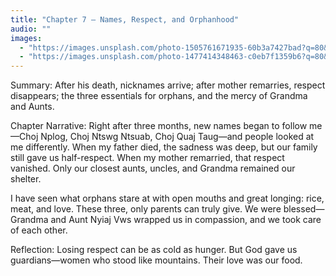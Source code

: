 ```yaml
---
title: "Chapter 7 — Names, Respect, and Orphanhood"
audio: ""
images:
  - "https://images.unsplash.com/photo-1505761671935-60b3a7427bad?q=80&w=1600&auto=format&fit=crop"
  - "https://images.unsplash.com/photo-1477414348463-c0eb7f1359b6?q=80&w=1600&auto=format&fit=crop"
---
```


Summary: After his death, nicknames arrive; after mother remarries, respect disappears; the three essentials for orphans, and the mercy of Grandma and Aunts.

Chapter Narrative: Right after three months, new names began to follow me—Choj Nplog, Choj Ntswg Ntsuab, Choj Quaj Taug—and people looked at me differently. When my father died, the sadness was deep, but our family still gave us half-respect. When my mother remarried, that respect vanished. Only our closest aunts, uncles, and Grandma remained our shelter.

I have seen what orphans stare at with open mouths and great longing: rice, meat, and love. These three, only parents can truly give. We were blessed—Grandma and Aunt Nyiaj Vws wrapped us in compassion, and we took care of each other.

Reflection:
Losing respect can be as cold as hunger. But God gave us guardians—women who stood like mountains. Their love was our food.
